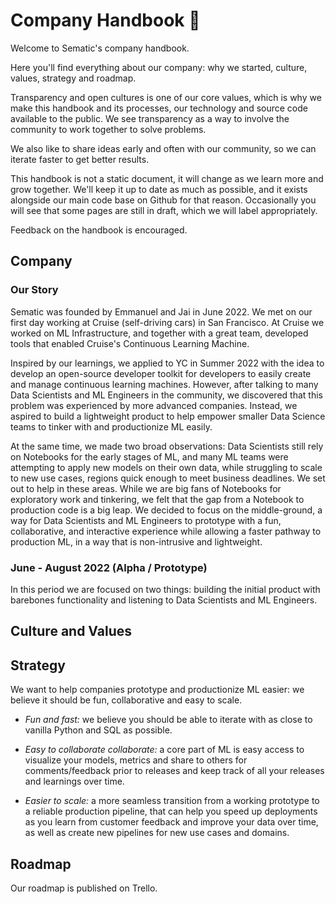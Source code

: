 # Company Handbook 🦊

Welcome to Sematic's company handbook.

Here you'll find everything about our company: why we started, culture, values, strategy and roadmap.

Transparency and open cultures is one of our core values, which is why we make this handbook and its processes, our technology and source code available to the public. We see transparency as a way to involve the community to work together to solve problems.

We also like to share ideas early and often with our community, so we can iterate faster to get better results. 

This handbook is not a static document, it will change as we learn more and grow together. We'll keep it up to date as much as possible, and it exists alongside our main code base on Github for that reason. Occasionally you will see that some pages are still in draft, which we will label appropriately.

Feedback on the handbook is encouraged.

## Company
### Our Story

Sematic was founded by Emmanuel and Jai in June 2022. We met on our first day working at Cruise (self-driving cars) in San Francisco. At Cruise we worked on ML Infrastructure, and together with a great team, developed tools that enabled Cruise's Continuous Learning Machine.

Inspired by our learnings, we applied to YC in Summer 2022 with the idea to develop an open-source developer toolkit for developers to easily create and manage continuous learning machines. However, after talking to many Data Scientists and ML Engineers in the community, we discovered that this problem was experienced by more advanced companies. Instead, we aspired to build a lightweight product to help empower smaller Data Science teams to tinker with and productionize ML easily.

At the same time, we made two broad observations: Data Scientists still rely on Notebooks for the early stages of ML, and many ML teams were attempting to apply new models on their own data, while struggling to scale to new use cases, regions quick enough to meet business deadlines. We set out to help in these areas. While we are big fans of Notebooks for exploratory work and tinkering, we felt that the gap from a Notebook to production code is a big leap. We decided to focus on the middle-ground, a way for Data Scientists and ML Engineers to prototype with a fun, collaborative, and interactive experience while allowing a faster pathway to production ML, in a way that is non-intrusive and lightweight.

### June - August 2022 (Alpha / Prototype)

In this period we are focused on two things: building the initial product with barebones functionality and listening to Data Scientists and ML Engineers.

## Culture and Values

## Strategy

We want to help companies prototype and productionize ML easier: we believe it should be fun, collaborative and easy to scale.

* *Fun and fast:* we believe you should be able to iterate with as close to vanilla Python and SQL as possible.

* *Easy to collaborate collaborate:* a core part of ML is easy access to visualize your models, metrics and share to others for comments/feedback prior to releases and keep track of all your releases and learnings over time.

* *Easier to scale:* a more seamless transition from a working prototype to a reliable production pipeline, that can help you speed up deployments as you learn from customer feedback and improve your data over time, as well as create new pipelines for new use cases and domains.

## Roadmap
Our roadmap is published on Trello.
